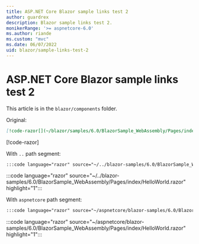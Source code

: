 ```yaml
---
title: ASP.NET Core Blazor sample links test 2
author: guardrex
description: Blazor sample links test 2.
monikerRange: '>= aspnetcore-6.0'
ms.author: riande
ms.custom: "mvc"
ms.date: 06/07/2022
uid: blazor/sample-links-test-2
---
```

# ASP.NET Core Blazor sample links test 2

This article is in the `blazor/components` folder.

Original:

```markdown
[!code-razor[](~/blazor/samples/6.0/BlazorSample_WebAssembly/Pages/index/HelloWorld.razor?highlight=1)]
```

[!code-razor[](~/blazor/samples/6.0/BlazorSample_WebAssembly/Pages/index/HelloWorld.razor?highlight=1)]

With `..` path segment:

```markdown
:::code language="razor" source="~/../blazor-samples/6.0/BlazorSample_WebAssembly/Pages/index/HelloWorld.razor" highlight="1":::
```

:::code language="razor" source="~/../blazor-samples/6.0/BlazorSample_WebAssembly/Pages/index/HelloWorld.razor" highlight="1":::

With `aspnetcore` path segment:

```markdown
:::code language="razor" source="~/aspnetcore/blazor-samples/6.0/BlazorSample_WebAssembly/Pages/index/HelloWorld.razor" highlight="1":::
```

:::code language="razor" source="~/aspnetcore/blazor-samples/6.0/BlazorSample_WebAssembly/Pages/index/HelloWorld.razor" highlight="1":::
